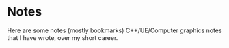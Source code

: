 # Notes
Here are some notes (mostly bookmarks) C++/UE/Computer graphics notes that I have wrote, over my short career.

